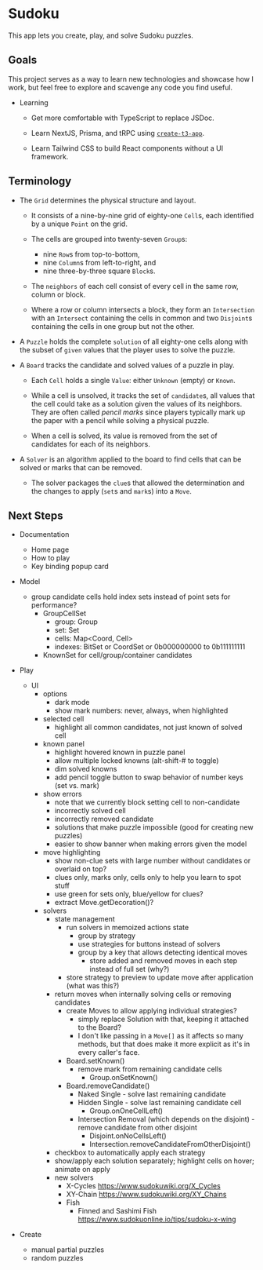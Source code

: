 # Sudoku

This app lets you create, play, and solve Sudoku puzzles.


## Goals

This project serves as a way to learn new technologies and showcase how I work,
but feel free to explore and scavenge any code you find useful.

- Learning

  - Get more comfortable with TypeScript to replace JSDoc. 

  - Learn NextJS, Prisma, and tRPC using [`create-t3-app`](https://create.t3.gg/).

  - Learn Tailwind CSS to build React components without a UI framework.


## Terminology

- The `Grid` determines the physical structure and layout.

  - It consists of a nine-by-nine grid of eighty-one `Cell`s,
    each identified by a unique `Point` on the grid.

  - The cells are grouped into twenty-seven `Group`s:
    - nine `Row`s from top-to-bottom,
    - nine `Column`s from left-to-right, and
    - nine three-by-three square `Block`s.

  - The `neighbors` of each cell consist of every cell in the same
    row, column or block.

  - Where a row or column intersects a block, they form an `Intersection`
    with an `Intersect` containing the cells in common and two `Disjoint`s
    containing the cells in one group but not the other.

- A `Puzzle` holds the complete `solution` of all eighty-one cells
  along with the subset of `given` values that the player uses
  to solve the puzzle.

- A `Board` tracks the candidate and solved values of a puzzle in play.

  - Each `Cell` holds a single `Value`: either `Unknown` (empty) or `Known`.

  - While a cell is unsolved, it tracks the set of `candidate`s, all values
    that the cell could take as a solution given the values of its neighbors.
    They are often called _pencil marks_ since players typically mark up the
    paper with a pencil while solving a physical puzzle.

  - When a cell is solved, its value is removed from the set of candidates
    for each of its neighbors.

- A `Solver` is an algorithm applied to the board to find cells that can
  be solved or marks that can be removed.

  - The solver packages the `clue`s that allowed the determination 
    and the changes to apply (`set`s and `mark`s) into a `Move`.


## Next Steps

- Documentation
  - Home page
  - How to play
  - Key binding popup card

- Model
  - group candidate cells hold index sets instead of point sets for performance?
    - GroupCellSet
      - group: Group
      - set: Set<Cell>
      - cells: Map<Coord, Cell>
      - indexes: BitSet or CoordSet or 0b000000000 to 0b111111111
    - KnownSet for cell/group/container candidates

- Play
  - UI
    - options
      - dark mode
      - show mark numbers: never, always, when highlighted
    - selected cell
      - highlight all common candidates, not just known of solved cell
    - known panel
      - highlight hovered known in puzzle panel
      - allow multiple locked knowns (alt-shift-# to toggle)
      - dim solved knowns
      - add pencil toggle button to swap behavior of number keys (set vs. mark)
    - show errors
      - note that we currently block setting cell to non-candidate
      - incorrectly solved cell
      - incorrectly removed candidate
      - solutions that make puzzle impossible (good for creating new puzzles)
      - easier to show banner when making errors given the model
    - move highlighting
      - show non-clue sets with large number without candidates or overlaid on top?
      - clues only, marks only, cells only to help you learn to spot stuff
      - use green for sets only, blue/yellow for clues?
      - extract Move.getDecoration()?
    - solvers
      - state management
        - run solvers in memoized actions state
          - group by strategy
          - use strategies for buttons instead of solvers
          - group by a key that allows detecting identical moves
            - store added and removed moves in each step instead of full set (why?)
        - store strategy to preview to update move after application (what was this?)
      - return moves when internally solving cells or removing candidates
        - create Moves to allow applying individual strategies?
          - simply replace Solution with that, keeping it attached to the Board?
          - I don't like passing in a `Move[]` as it affects so many methods,
            but that does make it more explicit as it's in every caller's face.
        - Board.setKnown()
          - remove mark from remaining candidate cells
            - Group.onSetKnown()
        - Board.removeCandidate()
          - Naked Single - solve last remaining candidate
          - Hidden Single - solve last remaining candidate cell
            - Group.onOneCellLeft()
          - Intersection Removal (which depends on the disjoint) - remove candidate from other disjoint
            - Disjoint.onNoCellsLeft()
            - Intersection.removeCandidateFromOtherDisjoint()
      - checkbox to automatically apply each strategy
      - show/apply each solution separately; highlight cells on hover; animate on apply
      - new solvers
        - X-Cycles
          https://www.sudokuwiki.org/X_Cycles
        - XY-Chain
          https://www.sudokuwiki.org/XY_Chains
        - Fish
          - Finned and Sashimi Fish
            https://www.sudokuonline.io/tips/sudoku-x-wing

- Create
  - manual partial puzzles
  - random puzzles
